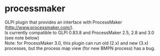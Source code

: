 # processmaker
GLPI plugin that provides an interface with ProcessMaker (http://www.processmaker.com/).  
Is currently compatible to GLPI 0.83.8 and ProcessMaker 2.5, 2.8 and 3.0 (see note below)  
Note: for ProcessMaker 3.0, this plugin can run old (2.x) and new (3.x) processes, but the process map view (for new BMPN process) has a bug.
